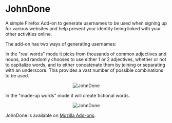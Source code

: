 JohnDone
========
A simple Firefox Add-on to generate usernames to be used when signing up for various websites and help prevent your identity being linked with your other activities online.

The add-on has two ways of generating usernames:

In the "real words" mode it picks from thousands of common adjectives and nouns, and randomly chooses to use either 1 or 2 adjectives, whether or not to capitalize words, and to either concatenate them by joining or separating with an underscore. This provides a vast number of possible combinations to be used.

<p align="center">
  <img alt="JohnDone" title="Screenshow of JohnDone Firefox add-on" src="http://mw.gg/i/johndone_real.png" />
</p>

In the "made-up words" mode it will create fictional words.

<p align="center">
  <img alt="JohnDone" title="Screenshow of JohnDone Firefox add-on" src="http://mw.gg/i/johndone_madeup.png" />
</p>

JohnDone is available on [Mozilla Add-ons](https://addons.mozilla.org/en-US/firefox/addon/johndone).